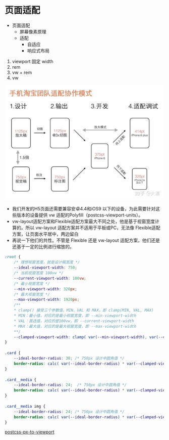 # 页面适配

- 页面适配
  - 屏幕像素原理
  - 适配
    - 自适应
    - 响应式布局


1. viewport 固定 width
2. rem
3. vw + rem
4. vw

![图 5](./images/1666030219271.png)  


- 我们开发的H5页面还需要兼容安卓4.4和iOS9 以下的设备，为此需要针对这些版本的设备提供 vw 适配的Polyfill（postcss-viewport-units）。
- vw-layout适配方案和Flexible适配方案最大不同之处，他是基于视窗宽度计算的。所以 vw-layout 适配方案并不适用于平板或PC，无法像 Flexible适配方案，让页面水平居中，两边留白
- 再说一下他们的共性。不管是 Flexible 还是 vw-layout 适配方案，他们还是还基于一定的比例进行缩放的。


```css
:root { 
    /* 理想视窗宽度，就是设计稿宽度 */ 
    --ideal-viewport-width: 750; 
    /* 当前视窗宽度 100vw */ 
    --current-viewport-width: 100vw; 
    /* 最小视窗宽度 */ 
    --min-viewport-width: 320px; 
    /* 最大视窗宽度 */ 
    --max-viewport-width: 1920px; 
    /** 
    * clamp() 接受三个参数值，MIN、VAL 和 MAX，即 clamp(MIN, VAL, MAX) 
    * MIN：最小值，对应的是最小视窗宽度，即 --min-viewport-width 
    * VAL：首选值，对应的是100vw，即 --current-viewport-width 
    * MAX：最大值，对应的是最大视窗宽度，即 --max-viewport-width 
    **/ 
    --clamped-viewport-width: clamp( var(--min-viewport-width), var(--current-viewport-width), var(--max-viewport-width) ) 
} 

.card {  
    --ideal-border-radius: 38; /* 750px 设计中圆角值 */
    border-radius: calc( var(--ideal-border-radius) * var(--clamped-viewport-width) / var(--ideal-viewport-width) ); 
} 

.card__media {
    --ideal-border-radius: 24;  /* 750px 设计中圆角值 */
    border-radius: calc( var(--ideal-border-radius) * var(--clamped-viewport-width) / var(--ideal-viewport-width) ); 
} 

.card__media img { 
    --ideal-border-radius: 24; /* 750px 设计中圆角值 */
    border-radius: calc( var(--ideal-border-radius) * var(--clamped-viewport-width) / var(--ideal-viewport-width) ); 
}
```


[postcss-px-to-viewport](https://github.com/evrone/postcss-px-to-viewport)